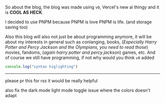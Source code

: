 

So about the blog, the blog was made using `v0`, Vercel's new ai thingy and it is **COOL AS HECK**.

I decided to use PNPM because PNPM is love PNPM is life. (and storage saving too)

Also this blog will also not just be about programming anymore, it will be about my interests in general such as conlanging, books, (*Especially Harry Potter and Percy Jackson and the Olympians, you need to read those*) movies, fandoms, (*again harry potter and percy jackson*) games, etc. And of course we still have programming, if not why would you think `v0` added 

```typescript
console.log("syntax higlighting")
```

---
please pr this for rss it would be really helpful

also fix the dark mode light mode toggle issue where the colors doesn't adapt
